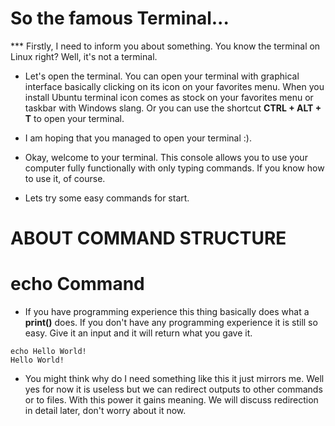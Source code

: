 
# So the famous Terminal...

*** Firstly, I need to inform you about something. You know the terminal on Linux right? Well, it's not a terminal.

* Let's open the terminal. You can open your terminal with graphical interface basically clicking on its icon on your favorites menu. When you install Ubuntu terminal icon comes as stock on your favorites menu or taskbar with Windows slang. Or you can use the shortcut **CTRL + ALT + T** to open your terminal.

* I am hoping that you managed to open your terminal :). 

* Okay, welcome to your terminal. This console allows you to use your computer fully functionally with only typing commands. If you know how to use it, of course.

* Lets try some easy commands for start. 

# ABOUT COMMAND STRUCTURE

# echo Command
* If you have programming experience this thing basically does what a **print()** does. If you don't have any programming experience it is still so easy. Give it an input and it will return what you gave it.

```
echo Hello World!
Hello World!
```

* You might think why do I need something like this it just mirrors me. Well yes for now it is useless but we can redirect outputs to other commands or to files. With this power it gains meaning. We will discuss redirection in detail later, don't worry about it now.